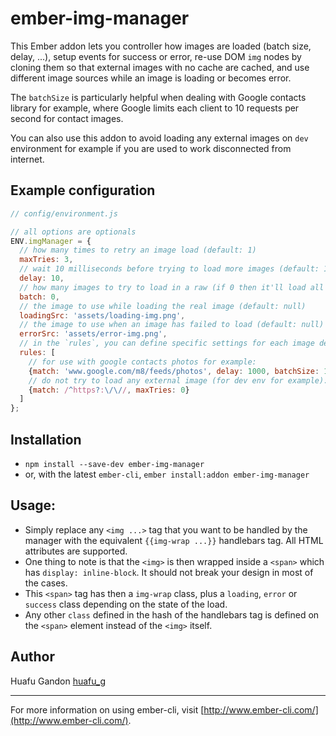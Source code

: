 # ember-img-manager

This Ember addon lets you controller how images are loaded (batch size, delay, ...),
setup events for success or error, re-use DOM `img` nodes by cloning them so that
external images with no cache are cached, and use different image sources while an
image is loading or becomes error.

The `batchSize` is particularly helpful when dealing with Google contacts library for
example, where Google limits each client to 10 requests per second for contact images.

You can also use this addon to avoid loading any external images on `dev` environment
for example if you are used to work disconnected from internet.


## Example configuration

```js
// config/environment.js

// all options are optionals
ENV.imgManager = {
  // how many times to retry an image load (default: 1)
  maxTries: 3,
  // wait 10 milliseconds before trying to load more images (default: 1)
  delay: 10,
  // how many images to try to load in a raw (if 0 then it'll load all at once) (default: 0)
  batch: 0,
  // the image to use while loading the real image (default: null)
  loadingSrc: 'assets/loading-img.png',
  // the image to use when an image has failed to load (default: null)
  errorSrc: 'assets/error-img.png',
  // in the `rules`, you can define specific settings for each image depending on its `src` (default: null)
  rules: [
    // for use with google contacts photos for example:
    {match: 'www.google.com/m8/feeds/photos', delay: 1000, batchSize: 10},
    // do not try to load any external image (for dev env for example):
    {match: /^https?:\/\//, maxTries: 0}
  ]
};
```

## Installation

* `npm install --save-dev ember-img-manager`
* or, with the latest `ember-cli`, `ember install:addon ember-img-manager`


## Usage:

* Simply replace any `<img ...>` tag that you want to be handled by the manager with the equivalent
`{{img-wrap ...}}` handlebars tag. All HTML attributes are supported.
* One thing to note is that the `<img>` is then wrapped inside a `<span>` which has `display: inline-block`.
It should not break your design in most of the cases.
* This `<span>` tag has then a `img-wrap` class, plus a `loading`, `error` or `success` class depending
on the state of the load.
* Any other `class` defined in the hash of the handlebars tag is defined on the `<span>` element
instead of the `<img>` itself.


## Author

Huafu Gandon [huafu_g](https://twitter.com/huafu_g)

---

For more information on using ember-cli, visit [http://www.ember-cli.com/](http://www.ember-cli.com/).
